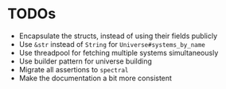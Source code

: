# TODOs

- Encapsulate the structs, instead of using their fields publicly
- Use `&str` instead of `String` for `Universe#systems_by_name`
- Use threadpool for fetching multiple systems simultaneously
- Use builder pattern for universe building
- Migrate all assertions to `spectral`
- Make the documentation a bit more consistent

